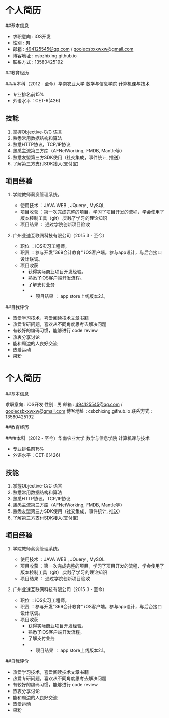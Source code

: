 # 个人简历

##基本信息

* 求职意向 : iOS开发
* 性别 : 男
* 邮箱 : 494125545@qq.com / goolecsbxxwxw@gmail.com
* 博客地址 : csbzhixing.github.io
* 联系方式 : 13580425192

##教育经历

####本科（2012 - 至今）华南农业大学 数学与信息学院 计算机课与技术
+ 专业排名前15%
+ 外语水平：CET-6(426)


## 技能 
1. 掌握Objective-C/C 语言
2. 熟悉常用数据结构和算法
3. 熟悉HTTP协议，TCP/IP协议
4. 熟悉主流第三方库（AFNetWorking, FMDB, Mantle等）
5. 熟悉友盟第三方SDK使用（社交集成，事件统计, 推送）
6. 了解第三方支付SDK接入(支付宝)


## 项目经验

1. 学院教师薪资管理系统。
	+ 使用技术 ：JAVA WEB , JQuery , MySQL
	+ 项目收获 ：第一次完成完整的项目，学习了项目开发的流程，学会使用了版本控制工具（git）,实践了学习的理论知识
	+ 项目结果 ： 通过学院创新项目验收


2. 广州业速互联网科技有限公司（2015.3 - 至今）
	+ 职位 ：iOS实习工程师。
	+ 职责 ：参与开发”369会计教育“ iOS客户端。参与app设计，与后台接口设计联调。
	+ 项目收获
		* 获得实际商业项目开发经验。
		* 熟悉了iOS客户端开发流程。
		* 了解支付业务
		* 	+ 项目结果 ： app store上线版本2.1。


##自我评价

* 热爱学习技术，喜爱阅读技术文章书籍
* 热爱专研问题，喜欢从不同角度思考去解决问题
* 有较好的编码习惯，能够进行 code review
* 热衷分享讨论
* 能和周边的人良好交流
* 热爱运动
* 果粉


# 个人简历

##基本信息

求职意向 : iOS开发
性别 : 男
邮箱 : 494125545@qq.com / goolecsbxxwxw@gmail.com
博客地址 : csbzhixing.github.io
联系方式 : 13580425192

##教育经历

####本科（2012 - 至今）华南农业大学 数学与信息学院 计算机课与技术
+ 专业排名前15%
+ 外语水平：CET-6(426)


## 技能 
1. 掌握Objective-C/C 语言
2. 熟悉常用数据结构和算法
3. 熟悉HTTP协议，TCP/IP协议
4. 熟悉主流第三方库（AFNetWorking, FMDB, Mantle等）
5. 熟悉友盟第三方SDK使用（社交集成，事件统计, 推送）
6. 了解第三方支付SDK接入(支付宝)


## 项目经验

1. 学院教师薪资管理系统。
	+ 使用技术 ：JAVA WEB , JQuery , MySQL
	+ 项目收获 ：第一次完成完整的项目，学习了项目开发的流程，学会使用了版本控制工具（git）,实践了学习的理论知识
	+ 项目结果 ： 通过学院创新项目验收


2. 广州业速互联网科技有限公司（2015.3 - 至今）
	+ 职位 ：iOS实习工程师。
	+ 职责 ：参与开发”369会计教育“ iOS客户端。参与app设计，与后台接口设计联调。
	+ 项目收获
		* 获得实际商业项目开发经验。
		* 熟悉了iOS客户端开发流程。
		* 了解支付业务
		* 	+ 项目结果 ： app store上线版本2.1。


##自我评价

* 热爱学习技术，喜爱阅读技术文章书籍
* 热爱专研问题，喜欢从不同角度思考去解决问题
* 有较好的编码习惯，能够进行 code review
* 热衷分享讨论
* 能和周边的人良好交流
* 热爱运动
* 果粉


